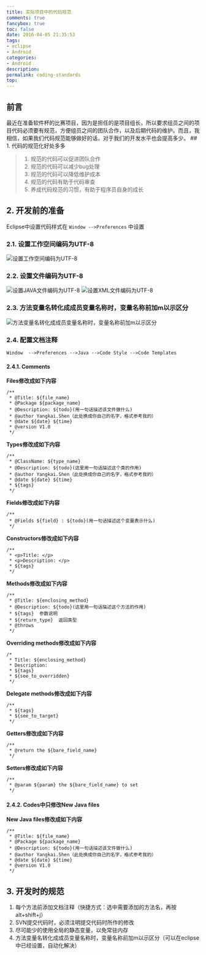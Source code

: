 ```yaml
---
title: 实际项目中的代码规范
comments: true
fancybox: true
toc: false
date: 2016-04-05 21:35:53
tags:
- eclipse
- Android
categories:
- Android
description:
permalink: coding-standards
top:
---
```

<h2 id="intro">前言</h2>最近在准备软件杯的比赛项目，因为是担任的是项目组长，所以要求组员之间的项目代码必须要有规范，方便组员之间的团队合作，以及后期代码的维护。而且，我相信，如果我们代码规范能够做好的话，对于我们的开发水平也会提高多少。
<!--more-->
## 1. 代码的规范化好处多多

> 1. 规范的代码可以促进团队合作 
> 1. 规范的代码可以减少bug处理 
> 1. 规范的代码可以降低维护成本
> 1. 规范的代码有助于代码审查
> 1. 养成代码规范的习惯，有助于程序员自身的成长

## 2. 开发前的准备

Eclipse中设置代码样式在 `Window -->Preferences` 中设置
### 2.1. 设置工作空间编码为UTF-8

![设置工作空间编码为UTF-8](/resources/coding-standards-1.png)
### 2.2. 设置文件编码为UTF-8

![设置JAVA文件编码为UTF-8](/resources/coding-standards-2.1.png)
![设置XML文件编码为UTF-8](/resources/coding-standards-2.2.png)

### 2.3. 方法变量名转化成成员变量名称时，变量名称前加m以示区分

![方法变量名转化成成员变量名称时，变量名称前加m以示区分](/resources/coding-standards-3.png)
### 2.4. 配置文档注释

 `Window  -->Preferences -->Java -->Code Style -->Code Templates` 
#### 2.4.1. Comments

**Files修改成如下内容**

	/**   
	 * @Title: ${file_name} 
	 * @Package ${package_name} 
	 * @Description: ${todo}(用一句话描述该文件做什么) 
	 * @author Yangkai.Shen（此处换成你自己的名字，格式参考我的）
	 * @date ${date} ${time} 
	 * @version V1.0   
	 */

**Types修改成如下内容**

	/** 
	 * @ClassName: ${type_name} 
	 * @Description: ${todo}(这里用一句话描述这个类的作用) 
	 * @author Yangkai.Shen（此处换成你自己的名字，格式参考我的）
	 * @date ${date} ${time} 
	 * ${tags} 
	 */

**Fields修改成如下内容**

	/** 
	 * @Fields ${field} : ${todo}(用一句话描述这个变量表示什么) 
	 */
**Constructors修改成如下内容**

	/** 
	 * <p>Title: </p> 
	 * <p>Description: </p> 
	 * ${tags} 
	 */
**Methods修改成如下内容**

	/** 
	 * @Title: ${enclosing_method} 
	 * @Description: ${todo}(这里用一句话描述这个方法的作用) 
	 * ${tags}  参数说明 
	 * ${return_type}  返回类型 
	 * @throws 
	 */
**Overriding methods修改成如下内容**

	/*
	 * Title: ${enclosing_method}
	 * Description: 
	 * ${tags} 
	 * ${see_to_overridden} 
	 */
**Delegate methods修改成如下内容**

	/** 
	 * ${tags} 
	 * ${see_to_target} 
	 */
**Getters修改成如下内容**

	/**
	 * @return the ${bare_field_name}
	 */
**Setters修改成如下内容**

	/**
	 * @param ${param} the ${bare_field_name} to set
	 */

#### 2.4.2. Codes中只修改New Java files

**New Java files修改成如下内容**

	/**   
	 * @Title: ${file_name} 
	 * @Package ${package_name} 
	 * @Description: ${todo}(用一句话描述该文件做什么) 
	 * @author Yangkai.Shen（此处换成你自己的名字，格式参考我的）
	 * @date ${date} ${time} 
	 * @version V1.0   
	 */
## 3. 开发时的规范

1.	每个方法前添加文档注释（快捷方式：选中需要添加的方法名，再按alt+shift+j）
2.	SVN提交代码时，必须注明提交代码时所作的修改
3.	尽可能少的使用全局的静态变量，以免常驻内存
4.	方法变量名转化成成员变量名称时，变量名称前加m以示区分（可以在eclipse中已经设置，自动化解决）
